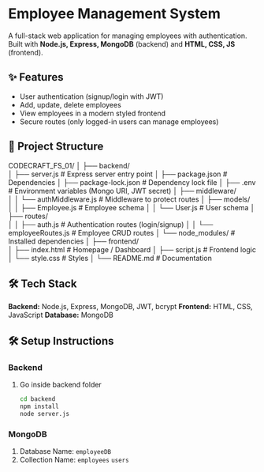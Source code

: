 # Employee Management System

A full-stack web application for managing employees with authentication. 
Built with **Node.js, Express, MongoDB** (backend) and **HTML, CSS, JS** (frontend).


## ✨ Features
- User authentication (signup/login with JWT) 
- Add, update, delete employees 
- View employees in a modern styled frontend 
- Secure routes (only logged-in users can manage employees) 

## 📂 Project Structure

CODECRAFT_FS_01/
│
├── backend/                      
│   ├── server.js                  # Express server entry point
│   ├── package.json               # Dependencies
│   ├── package-lock.json          # Dependency lock file
│   ├── .env                       # Environment variables (Mongo URI, JWT secret)
│   ├── middleware/               
│   │   └── authMiddleware.js      # Middleware to protect routes
│   ├── models/                   
│   │   ├── Employee.js            # Employee schema
│   │   └── User.js                # User schema
│   ├── routes/                   
│   │   ├── auth.js                # Authentication routes (login/signup)
│   │   └── employeeRoutes.js      # Employee CRUD routes
│   └── node_modules/              # Installed dependencies
│
├── frontend/                     
│   ├── index.html                 # Homepage / Dashboard
│   ├── script.js                  # Frontend logic
│   └── style.css                  # Styles
│
└── README.md                      # Documentation 
     

## 🛠️ Tech Stack
**Backend:** Node.js, Express, MongoDB, JWT, bcrypt 
**Frontend:** HTML, CSS, JavaScript 
**Database:** MongoDB

## 🛠️ Setup Instructions
### Backend
1. Go inside backend folder 
   ```bash
   cd backend
   npm install
   node server.js
### MongoDB 
1. Database Name: `employeeDB`
2. Collection Name:  `employees`
                     `users`
